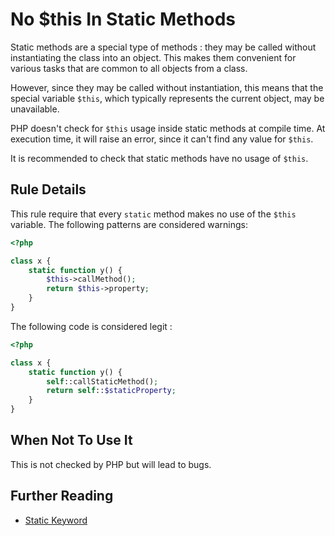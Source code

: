 <!-- Good Practices -->
# No $this In Static Methods

Static methods are a special type of methods : they may be called without instantiating the class into an object. This makes them convenient for various tasks that are common to all objects from a class.

However, since they may be called without instantiation, this means that the special variable `$this`, which typically represents the current object, may be unavailable.

PHP doesn't check for `$this` usage inside static methods at compile time. At execution time, it will raise an error, since it can't find any value for `$this`. 

It is recommended to check that static methods have no usage of `$this`. 

## Rule Details

This rule require that every `static` method makes no use of the `$this` variable. The following patterns are considered warnings:

```php
<?php

class x {
	static function y() {
		$this->callMethod();
		return $this->property;
	}
}

```


The following code is considered legit : 

```php
<?php

class x {
	static function y() {
		self::callStaticMethod();
		return self::$staticProperty;
	}
}

```
## When Not To Use It

This is not checked by PHP but will lead to bugs.


## Further Reading
* [Static Keyword](http://php.net/manual/en/language.oop5.static.php)
